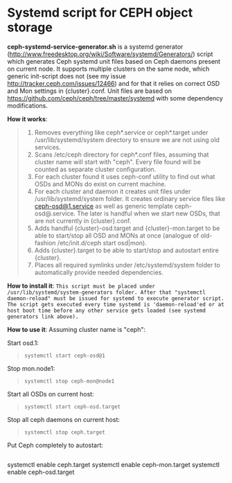 # Systemd script for CEPH object storage

**ceph-systemd-service-generator.sh** is a systemd generator (http://www.freedesktop.org/wiki/Software/systemd/Generators/) script which generates Ceph systemd unit files based on Ceph daemons present on current node. It supports multiple clusters on the same node, which generic init-script does not (see my issue http://tracker.ceph.com/issues/12466) and for that it relies on correct OSD and Mon settings in {cluster}.conf.
Unit files are based on https://github.com/ceph/ceph/tree/master/systemd with some dependency modifications.

**How it works**:
> 1. Removes everything like ceph*.service or ceph*.target under /usr/lib/systemd/system directory to ensure we are not using old services.
> 2. Scans /etc/ceph directory for ceph*.conf files, assuming that cluster name will start with "ceph". Every file found will be counted as separate cluster configuration.
> 3. For each cluster found it uses ceph-conf utility to find out what OSDs and MONs do exist on current machine.
> 4. For each cluster and daemon it creates unit files under /usr/lib/systemd/system folder. It creates ordinary service files like ceph-osd@1.service as well as generic template ceph-osd@.service. The later is handful when we start new OSDs, that are not currently in {cluster}.conf.
> 5. Adds handful {cluster}-osd.target and {cluster}-mon.target to be able to start/stop all OSD and MONs at once (analogue of old-fashion /etc/init.d/ceph start osd|mon).
> 6. Adds {cluster}.target to be able to start/stop and autostart entire {cluster}.
> 7. Places all required symlinks under /etc/systemd/system folder to automatically provide needed dependencies.

**How to install it**:
```This script must be placed under /usr/lib/systemd/system-generators folder. After that "systemctl daemon-reload" must be issued for systemd to execute generator script. The script gets executed every time systemd is 'daemon-reload'ed or at host boot time before any other service gets loaded (see systemd generators link above).```

**How to use it**:
Assuming cluster name is "ceph":

Start osd.1:
> ```systemctl start ceph-osd@1```

Stop mon.node1:
> ```systemctl stop ceph-mon@node1```

Start all OSDs on current host:
> ```systemctl start ceph-osd.target```

Stop all ceph daemons on current host:
> ```systemctl stop ceph.target```

Put Ceph completely to autostart:
> ```
systemctl enable ceph.target
systemctl enable ceph-mon.target
systemctl enable ceph-osd.target
```
